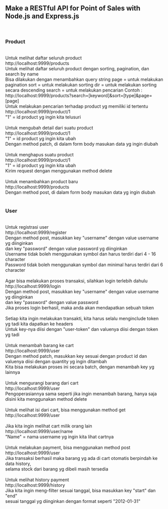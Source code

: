 ## Make a RESTful API for Point of Sales with Node.js and Express.js

<br />

### Product

<br />
Untuk melihat daftar seluruh product<br />
http://localhost:9999/products<br />
Untuk melihat daftar seluruh product dengan sorting, pagination, dan search by name<br />
Bisa dilakukan dengan menambahkan query string
page = untuk melakukan pagination
sort = untuk melakukan sorting
dir = untuk melakukan sorting secara descending
search = untuk melakukan pencarian
Contoh : http://localhost:9999/products?search=[keyword]&sort=[type]&page=[page]

<br />
Untuk melakukan pencarian terhadap product yg memiliki id tertentu<br />
http://localhost:9999/product/1<br />
"1" = id product yg ingin kita telusuri<br />
<br />
Untuk mengubah detail dari suatu product<br />
http://localhost:9999/product/1<br />
"1" = id product yg ingin kita ubah<br />
Dengan method patch, di dalam form body masukan data yg ingin diubah<br />
<br />
Untuk menghapus suatu product<br />
http://localhost:9999/product/1<br />
"1" = id product yg ingin kita ubah<br />
Kirim request dengan menggunakan method delete<br />
<br />
Untuk menambahkan product baru<br />
http://localhost:9999/products<br />
Dengan method post, di dalam form body masukan data yg ingin diubah<br />

<br />

### User

<br />
Untuk registrasi user<br />
http://localhost:9999/register<br />
Dengan method post, masukkan key "username" dengan value username yg diinginkan<br />
dan key "password" dengan value password yg diinginkan<br />
Username tidak boleh menggunakan symbol dan harus terdiri dari 4 - 16 character<br />
Password tidak boleh menggunakan symbol dan minimal harus terdiri dari 6 character<br />
<br />
Agar bisa melakukan proses transaksi, silahkan login terlebih dahulu<br />
http://localhost:9999/login<br />
Dengan method post, masukkan key "username" dengan value username yg diinginkan<br />
dan key "password" dengan value password<br />
Jika proses login berhasil, maka anda akan mendapatkan sebuah token<br />
<br />
Setiap kita ingin melakukan transakti, kita harus selalu menginclude token yg tadi kita dapatkan ke headers<br />
Untuk key-nya diisi dengan "user-token" dan valuenya diisi dengan token yg tadi<br />
<br />
Untuk menambah barang ke cart<br />
http://localhost:9999/user<br />
Dengan method patch, masukkan key sesuai dengan product id dan valuenya diisi dengan quantity yg ingin ditambah<br />
Kita bisa melakukan proses ini secara batch, dengan menambah key yg lainnya<br />
<br />
Untuk mengurangi barang dari cart<br />
http://localhost:9999/user<br />
Pengoperasiannya sama seperti jika ingin menambah barang, hanya saja disini kita menggunakan method delete<br />
<br />
Untuk melihat isi dari cart, bisa menggunakan method get<br />
http://localhost:9999/user<br />
<br />
Jika kita ingin melihat cart milik orang lain<br />
http://localhost:9999/user/name<br />
"Name" = nama username yg ingin kita lihat cartnya<br />
<br />
Untuk melakukan payment, bisa menggunakan method post<br />
http://localhost:9999/user<br />
Jika transaksi berhasil maka barang yg ada di cart otomatis berpindah ke data history,<br />
selama stock dari barang yg dibeli masih tersedia<br />
<br />
Untuk melihat history payment<br />
http://localhost:9999/history<br />
Jika kita ingin meng-filter sesuai tanggal, bisa masukkan key "start" dan "end"<br />
sesuai tanggal yg diinginkan dengan format seperti "2012-01-31"<br />
